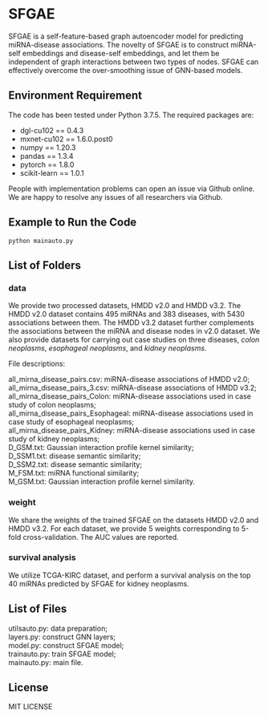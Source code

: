 # SFGAE

SFGAE is a self-feature-based graph autoencoder model for predicting miRNA-disease associations. The novelty of SFGAE is to construct miRNA-self embeddings and disease-self embeddings, and let them be independent of graph interactions between two types of nodes. SFGAE can effectively overcome the over-smoothing issue of GNN-based models. 

## Environment Requirement
The code has been tested under Python 3.7.5. The required packages are:
- dgl-cu102 == 0.4.3
- mxnet-cu102 == 1.6.0.post0
- numpy == 1.20.3
- pandas == 1.3.4
- pytorch == 1.8.0
- scikit-learn == 1.0.1

People with implementation problems can open an issue via Github online. We are happy to resolve any issues of all researchers via Github. 

## Example to Run the Code

```python mainauto.py```


## List of Folders
### data
We provide two processed datasets, HMDD v2.0 and HMDD v3.2. 
The HMDD v2.0 dataset contains 495 miRNAs and 383 diseases, with 5430 associations between them.
The HMDD v3.2 dataset further complements the associations between the miRNA and disease nodes in v2.0 dataset. 
We also provide datasets for carrying out case studies on three diseases, *colon neoplasms*, *esophageal neoplasms*, and *kidney neoplasms*.

File descriptions:

all_mirna_disease_pairs.csv: miRNA-disease associations of HMDD v2.0; \
all_mirna_disease_pairs_3.csv: miRNA-disease associations of HMDD v3.2; \
all_mirna_disease_pairs_Colon: miRNA-disease associations used in case study of colon neoplasms;\
all_mirna_disease_pairs_Esophageal: miRNA-disease associations used in case study of esophageal neoplasms;\
all_mirna_disease_pairs_Kidney: miRNA-disease associations used in case study of kidney neoplasms;\
D_GSM.txt: Gaussian interaction profile kernel similarity;\
D_SSM1.txt: disease semantic similarity;\
D_SSM2.txt: disease semantic similarity;\
M_FSM.txt: miRNA functional similarity;\
M_GSM.txt: Gaussian interaction profile kernel similarity.


### weight
We share the weights of the trained SFGAE on the datasets HMDD v2.0 and HMDD v3.2. For each dataset, we provide 5 weights corresponding to 5-fold cross-validation. The AUC values are reported.

### survival analysis
We utilize TCGA-KIRC dataset, and perform a survival analysis on the top 40 miRNAs predicted by SFGAE for kidney neoplasms. 

## List of Files
utilsauto.py: data preparation;\
layers.py: construct GNN layers;\
model.py: construct SFGAE model;\
trainauto.py: train SFGAE model;\
mainauto.py: main file.

## License
MIT LICENSE
